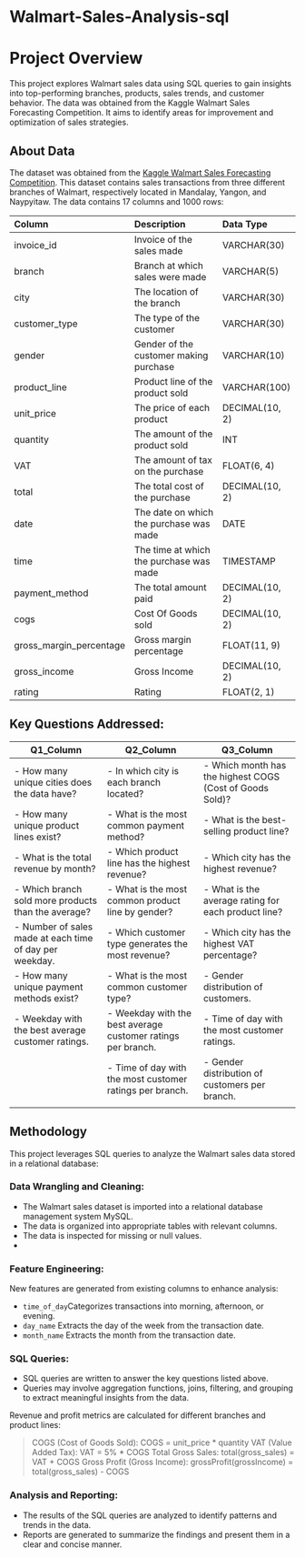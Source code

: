 # Walmart-Sales-Analysis-sql
# Project Overview

This project explores Walmart sales data using SQL queries to gain insights into top-performing branches, products, sales trends, and customer behavior. The data was obtained from the Kaggle Walmart Sales Forecasting Competition. It aims to identify areas for improvement and optimization of sales strategies.
## About Data

The dataset was obtained from the [Kaggle Walmart Sales Forecasting Competition](https://www.kaggle.com/c/walmart-recruiting-store-sales-forecasting). This dataset contains sales transactions from three different branches of Walmart, respectively located in Mandalay, Yangon, and Naypyitaw. The data contains 17 columns and 1000 rows:

| Column                  | Description                             | Data Type      |
| :---------------------- | :-------------------------------------- | :------------- |
| invoice_id              | Invoice of the sales made               | VARCHAR(30)    |
| branch                  | Branch at which sales were made         | VARCHAR(5)     |
| city                    | The location of the branch              | VARCHAR(30)    |
| customer_type           | The type of the customer                | VARCHAR(30)    |
| gender                  | Gender of the customer making purchase  | VARCHAR(10)    |
| product_line            | Product line of the product sold        | VARCHAR(100)   |
| unit_price              | The price of each product               | DECIMAL(10, 2) |
| quantity                | The amount of the product sold          | INT            |
| VAT                 | The amount of tax on the purchase       | FLOAT(6, 4)    |
| total                   | The total cost of the purchase          | DECIMAL(10, 2) |
| date                    | The date on which the purchase was made | DATE           |
| time                    | The time at which the purchase was made | TIMESTAMP      |
| payment_method                 | The total amount paid                   | DECIMAL(10, 2) |
| cogs                    | Cost Of Goods sold                      | DECIMAL(10, 2) |
| gross_margin_percentage | Gross margin percentage                 | FLOAT(11, 9)   |
| gross_income            | Gross Income                            | DECIMAL(10, 2) |
| rating                  | Rating                                  | FLOAT(2, 1)    |

## Key Questions Addressed:

| Q1_Column                                                  | Q2_Column                                                  |Q3_Column                                                            |
|--------------------------------------------------------------|----------------------------------------------------------------|-----------------------------------------------------------------------|
| - How many unique cities does the data have?                 | - In which city is each branch located?                       | - Which month has the highest COGS (Cost of Goods Sold)?               |
| - How many unique product lines exist?                       | - What is the most common payment method?                    | - What is the best-selling product line?                               |
| - What is the total revenue by month?                        | - Which product line has the highest revenue?                | - Which city has the highest revenue?                                  |
| - Which branch sold more products than the average?          | - What is the most common product line by gender?            | - What is the average rating for each product line?                    |
| - Number of sales made at each time of day per weekday.      | - Which customer type generates the most revenue?            | - Which city has the highest VAT percentage?                           |
| - How many unique payment methods exist?                    | - What is the most common customer type?                     | - Gender distribution of customers.                                    |
| - Weekday with the best average customer ratings.            | - Weekday with the best average customer ratings per branch. | - Time of day with the most customer ratings.                          |
|                                                              | - Time of day with the most customer ratings per branch.     | - Gender distribution of customers per branch.                         |
|                                                              |                                                              |                                                                       |



## Methodology

This project leverages SQL queries to analyze the Walmart sales data stored in a relational database:

### Data Wrangling and Cleaning:

- The Walmart sales dataset is imported into a relational database management system MySQL.
- The data is organized into appropriate tables with relevant columns.
- The data is inspected for missing or null values.
- 
### Feature Engineering:
New features are generated from existing columns to enhance analysis:

- `time_of_day`Categorizes transactions into morning, afternoon, or evening.
- `day_name` Extracts the day of the week from the transaction date.
- `month_name` Extracts the month from the transaction date.

### SQL Queries:

- SQL queries are written to answer the key questions listed above.
- Queries may involve aggregation functions, joins, filtering, and grouping to extract meaningful insights from the data.
  
Revenue and profit metrics are calculated for different branches and product lines:
> COGS (Cost of Goods Sold): COGS = unit_price * quantity
> VAT (Value Added Tax): VAT = 5% * COGS
> Total Gross Sales: total(gross_sales) = VAT + COGS
> Gross Profit (Gross Income): grossProfit(grossIncome) = total(gross_sales) - COGS

### Analysis and Reporting:

- The results of the SQL queries are analyzed to identify patterns and trends in the data.
- Reports are generated to summarize the findings and present them in a clear and concise manner.
